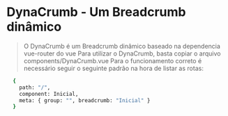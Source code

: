 # DynaCrumb - Um Breadcrumb dinâmico

> O DynaCrumb é um Breadcrumb dinâmico baseado na dependencia vue-router do vue
> Para utilizar o DynaCrumb, basta copiar o arquivo components/DynaCrumb.vue
> Para o funcionamento correto é necessário seguir o seguinte padrão na hora de listar as rotas:
``` bash
  {
    path: "/",
    component: Inicial,
    meta: { group: "", breadcrumb: "Inicial" }
  }

